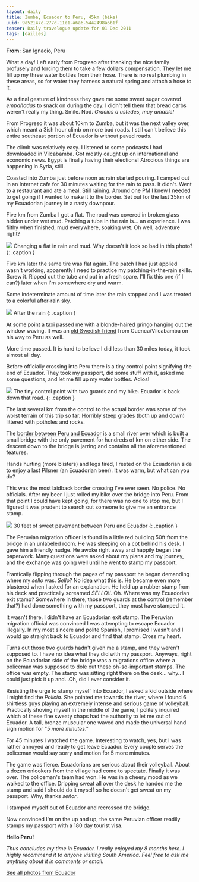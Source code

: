 ```yaml
---
layout: daily
title: Zumba, Ecuador to Peru, 45km (bike)
uuid: 9a52147c-277d-11e1-a6a6-5442498a6b1f
teaser: Daily travelogue update for 01 Dec 2011
tags: [dailies]
---
```


**From:** San Ignacio, Peru

What a day! Left early from Progreso after thanking the nice family profusely
and forcing them to take a few dollars compensation.
They let me fill up my three water bottles from their hose.
There is no real plumbing in these areas, so for water they harness a natural
spring and attach a hose to it.

As a final gesture of kindness they gave me some sweet sugar covered *empañadas* to snack on during the day. I didn't tell them that bread carbs weren't really my thing. Smile. Nod. *Gracias a ustedes, muy amable!*

From Progreso it was about 10km to Zumba, but it was the next valley over,
which meant a 3ish hour climb on more bad roads. I still can't believe this
entire southeast portion of Ecuador is without paved roads.

The climb was relatively easy. I listened to some podcasts I had downloaded in
Vilcabamba. Got mostly caught up on international and economic news.
Egypt is finally having their elections! Atrocious things are happening in
Syria, still.

Coasted into Zumba just before noon as rain started pouring. I camped out in an
Internet cafe for 30 minutes waiting for the rain to pass. It didn't. Went to
a restaurant and ate a meal. Still raining. Around one PM I knew I needed
to get going if I wanted to make it to the border. Set out for the last 35km of
my Ecuadorian journey in a nasty downpour.

Five km from Zumba I got a flat. The road was covered in broken glass hidden
under wet mud. Patching a tube in the rain is... an experience. I was filthy
when finished, mud everywhere, soaking wet. Oh well, adventure right?

[![](http://photos.elusivetruth.net/Ecuador/Ecuador-Vilcabamba-to-Peru/i-7JdNWfD/0/M/64680950418e8a2a0d6co-M.jpg)](http://photos.elusivetruth.net/Ecuador/Ecuador-Vilcabamba-to-Peru/25087433_zMz5fN)
Changing a flat in rain and mud. Why doesn't it look so bad in this photo?
{: .caption }

Five km later the same tire was flat again. The patch I had just applied wasn't
working, apparently I need to practice my patching-in-the-rain skills. Screw it.
Ripped out the tube and put in a fresh spare. I'll fix this one (if I can?)
later when I'm somewhere dry and warm.

Some indeterminate amount of time later the rain stopped and I was treated to
a colorful after-rain sky.

[![](http://photos.elusivetruth.net/Ecuador/Ecuador-Vilcabamba-to-Peru/i-wdVvq8Q/0/M/6468099847fbdf854ea2o-M.jpg)](http://photos.elusivetruth.net/Ecuador/Ecuador-Vilcabamba-to-Peru/25087433_zMz5fN)
After the rain
{: .caption }

At some point a taxi passed me with a blonde-haired gringo hanging out the
window waving. It was an [old Swedish friend](http://www.smilingaway.com) from Cuenca/Vilcabamba on his way to Peru as well.

More time passed. It is hard to believe I did less than 30 miles today, it took
almost all day.

Before officially crossing into Peru there is a tiny control point signifying
the end of Ecuador. They took my passport, did some stuff with it, asked me
some questions, and let me fill up my water bottles. Adios!

[![](http://photos.elusivetruth.net/Ecuador/Ecuador-Vilcabamba-to-Peru/i-7jkkZhC/0/M/6468121799ff1b1aa352o-M.jpg)](http://photos.elusivetruth.net/Ecuador/Ecuador-Vilcabamba-to-Peru/25087433_zMz5fN)
The tiny control point with two guards and my bike. Ecuador is back down that road.
{: .caption }

The last several km from the control to the actual border was some of the worst
terrain of this trip so far. Horribly steep grades (both up and down) littered with potholes and rocks.

The [border between Peru and
Ecuador][border] is a small river over which is built
a small bridge with the only pavement for hundreds of km on either side. The
descent down to the bridge is jarring and contains all the aforementioned features.

Hands hurting (more blisters) and legs tired, I rested on the Ecuadorian side to enjoy a last Pilsner (an Ecuadorian beer). It was warm, but what can you do?

This was the most laidback border crossing I've ever seen. No police. No
officials. After my beer I just rolled my bike over the bridge into Peru. From
that point I could have kept going, for there was no one to stop me, but
I figured it was prudent to search out someone to give me an entrance stamp.

[![](http://photos.elusivetruth.net/Ecuador/Ecuador-Vilcabamba-to-Peru/i-4pqfbCD/0/M/64681125975cde47e6feo-M.jpg)](http://photos.elusivetruth.net/Ecuador/Ecuador-Vilcabamba-to-Peru/25087433_zMz5fN)
30 feet of sweet pavement between Peru and Ecuador
{: .caption }

The Peruvian migration officer is found in a little red building 50ft from the
bridge in an unlabeled room. He was sleeping on a cot behind his desk. I gave
him a friendly nudge. He awoke right away and happily began the paperwork. Many
questions were asked about my plans and my journey, and the exchange was going
well until he went to stamp my passport.

Frantically flipping through the pages of my passport he began demanding where
my *sello* was. *Sello*? No idea what this is. He became even more blustered
when I asked for an explanation. He held up a rubber stamp from his deck and
practically screamed *SELLO!!*. Oh. Where was my Ecuadorian exit stamp?
Somewhere in there, those two guards at the control (remember that?) had done
something with my passport, they must have stamped it.

It wasn't there. I didn't have an Ecuadorian exit stamp. The Peruvian migration official was convinced I was attempting to escape Ecuador illegally. In my most sincere and polite Spanish, I promised I wasn't and I would go straight back to Ecuador and find that stamp. Cross my heart.

Turns out those two guards hadn't given me a stamp, and they weren't supposed
to. I have no idea what they did with my passport. Anyways, right on the
Ecuadorian side of the bridge was a migrations office where a policeman was
supposed to dole out these oh-so-important stamps. The office was empty. The
stamp was sitting right there on the desk... why.. I could just pick it up
and...Oh, did I ever consider it.

Resisting the urge to stamp myself into Ecuador, I asked a kid outside where I might find
the *Policia*. She pointed me towards the river, where I found 6 shirtless guys
playing an extremely intense and serious game of volleyball. Practically
shoving myself in the middle of the game, I politely inquired which of these
fine sweaty chaps had the authority to let me out of Ecuador. A tall, bronze
muscular one waved and made the universal hand sign motion for "*5 more minutes*."

For 45 minutes I watched the game. Interesting to watch, yes,
but I was rather annoyed and ready to get leave Ecuador. Every couple serves the
policeman would say sorry and motion for 5 more minutes.

The game was fierce. Ecuadorians are serious about their volleyball. About
a dozen onlookers from the village had come to spectate. Finally it was over.
The policeman's team had won. He was in a cheery mood as we walked to the
office. Dripping sweat all over the desk he handed me the stamp and
said I should do it myself so he doesn't get sweat on my passport. Why, thanks
*señor*.

I stamped myself out of Ecuador and recrossed the bridge.

Now convinced I'm on the up and up, the same Peruvian officer readily stamps my
passport with a 180 day tourist visa.

**Hello Peru!**

*Thus concludes my time in Ecuador. I really enjoyed my 8 months here. I highly
recommend it to anyone visiting South America. Feel free to ask me anything
about it in comments or email.*

<div class='stb-images_box'><a title="Ecuador Photos" href="http://photos.elusivetruth.net/Ecuador">See all photos from Ecuador</a></div>

[border]: http://photos.elusivetruth.net/Ecuador/Ecuador-Vilcabamba-to-Peru/25087433_zMz5fN#!i=2056101947&k=gsgQjxd&lb=1&s=M
